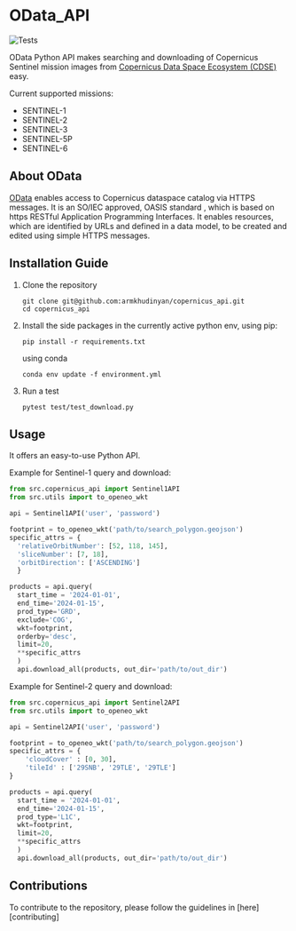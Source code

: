 # OData_API

![Tests](https://github.com/CoLAB-ATLANTIC/odata_api/actions/workflows/ci_utilities.yml/badge.svg)

OData Python API makes searching and downloading of Copernicus Sentinel mission images from
[Copernicus Data Space Ecosystem (CDSE)](https://dataspace.copernicus.eu/) easy.

Current supported missions:
  - SENTINEL-1
  - SENTINEL-2
  - SENTINEL-3
  - SENTINEL-5P
  - SENTINEL-6

## About OData
[OData](https://documentation.dataspace.copernicus.eu/APIs/OData.html) enables
access to Copernicus dataspace catalog via HTTPS messages. It is an
SO/IEC approved, OASIS standard , which is based on https RESTful Application
Programming Interfaces. It enables resources, which are identified by URLs and
defined in a data model, to be created and edited using simple HTTPS messages.


## Installation Guide
1. Clone the repository

    ```
    git clone git@github.com:armkhudinyan/copernicus_api.git
    cd copernicus_api
    ```

2. Install the side packages in the currently active python env, using pip:
    ```
    pip install -r requirements.txt
    ```
    using conda
    ```
    conda env update -f environment.yml
    ```

3. Run a test
    ```
    pytest test/test_download.py
    ```

## Usage

It offers an easy-to-use Python API.

Example for Sentinel-1 query and download:

```python
from src.copernicus_api import Sentinel1API
from src.utils import to_openeo_wkt

api = Sentinel1API('user', 'password')

footprint = to_openeo_wkt('path/to/search_polygon.geojson')
specific_attrs = {
  'relativeOrbitNumber': [52, 118, 145],
  'sliceNumber': [7, 18],
  'orbitDirection': ['ASCENDING']
  }

products = api.query(
  start_time = '2024-01-01',
  end_time='2024-01-15',
  prod_type='GRD',
  exclude='COG',
  wkt=footprint,
  orderby='desc',
  limit=20,
  **specific_attrs
  )
  api.download_all(products, out_dir='path/to/out_dir')
  ```

Example for Sentinel-2 query and download:

```python
from src.copernicus_api import Sentinel2API
from src.utils import to_openeo_wkt

api = Sentinel2API('user', 'password')

footprint = to_openeo_wkt('path/to/search_polygon.geojson')
specific_attrs = {
    'cloudCover' : [0, 30],
    'tileId' : ['29SNB', '29TLE', '29TLE']
}

products = api.query(
  start_time = '2024-01-01',
  end_time='2024-01-15',
  prod_type='L1C',
  wkt=footprint,
  limit=20,
  **specific_attrs
  )
  api.download_all(products, out_dir='path/to/out_dir')
  ```

## Contributions
To contribute to the repository, please follow the guidelines in
[here][contributing]
